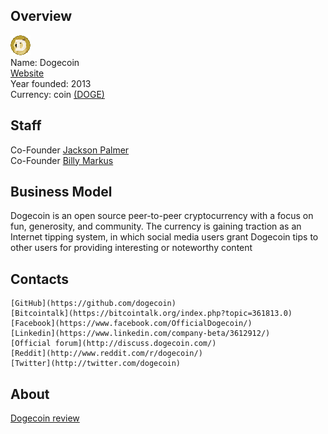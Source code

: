 ## Overview
   ![ logo](../projects/logo/doge_coin.png)  
    Name: Dogecoin  
    [Website](http://dogecoin.com/)  
    Year founded:  2013  
    Currency: coin [(DOGE)](https://coinmarketcap.com/currencies/dogecoin/)  
## Staff 
   Co-Founder [Jackson Palmer](../people/jackson_palmer.md)  
   Co-Founder [Billy Markus](../people/billy_markus.md)  
 ## Business Model 
   Dogecoin is an open source peer-to-peer cryptocurrency with a focus on fun, generosity, and community. The currency is gaining traction as an Internet tipping system, in which social media users grant Dogecoin tips to other users for providing interesting or noteworthy content
 ## Contacts
    [GitHub](https://github.com/dogecoin)  
    [Bitcointalk](https://bitcointalk.org/index.php?topic=361813.0)  
    [Facebook](https://www.facebook.com/OfficialDogecoin/)  
    [Linkedin](https://www.linkedin.com/company-beta/3612912/)  
    [Official forum](http://discuss.dogecoin.com/)    
    [Reddit](http://www.reddit.com/r/dogecoin/)  
	[Twitter](http://twitter.com/dogecoin)  
## About  
[Dogecoin review](http://www.toptenreviews.com/money/investing/best-cryptocurrencies/dogecoin-review/)

